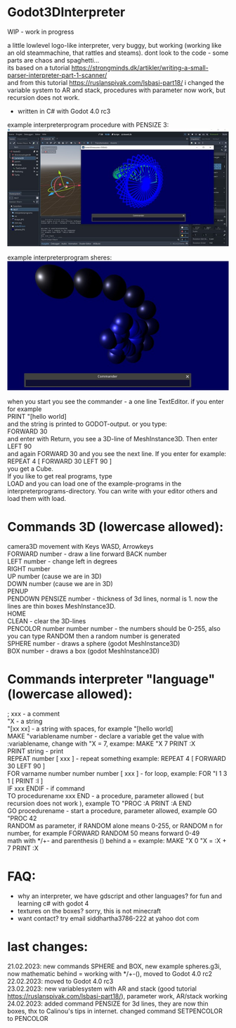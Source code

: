 # Godot3DInterpreter

WIP - work in progress

a little lowlevel logo-like interpreter, very buggy, but working (working like an old steammachine, that rattles and steams). dont look to the code - some parts are chaos and spaghetti...    
its based on a tutorial https://strongminds.dk/artikler/writing-a-small-parser-interpreter-part-1-scanner/   
and from this tutorial https://ruslanspivak.com/lsbasi-part18/ i changed the variable system to AR and stack, procedures with parameter now work, but recursion does not work.    

- written in C# with Godot 4.0 rc3   

example interpreterprogram procedure with PENSIZE 3:
![Pic1](Godot3DInterpreter/firstpic.JPG)

   
example interpreterprogram sheres:
![Pic2](Godot3DInterpreter/spheres.JPG)

    
when you start you see the commander - a one line TextEditor. if you enter for example   
PRINT "[hello world]    
and the string is printed to GODOT-output. or you type:    
FORWARD 30    
and enter with Return, you see a 3D-line of MeshInstance3D. Then enter   
LEFT 90   
and again FORWARD 30 and you see the next line. If you enter for example:   
REPEAT 4 [ FORWARD 30 LEFT 90 ]   
you get a Cube.   
If you like to get real programs, type   
LOAD and you can load one of the example-programs in the interpreterprograms-directory. You can write with your editor others and load them with load.   
     
    
   
# Commands 3D (lowercase allowed):   
camera3D movement with Keys WASD, Arrowkeys   
FORWARD number - draw a line forward
BACK number   
LEFT number - change left in degrees   
RIGHT number   
UP number (cause we are in 3D)   
DOWN number (cause we are in 3D)   
PENUP    
PENDOWN
PENSIZE number - thickness of 3d lines, normal is 1. now the lines are thin boxes MeshInstance3D.    
HOME   
CLEAN - clear the 3D-lines   
PENCOLOR number number number - the numbers should be 0-255, also you can type RANDOM then a random number is generated    
SPHERE number - draws a sphere (godot MeshInstance3D)   
BOX number - draws a box (godot MeshInstance3D)

   
# Commands interpreter "language" (lowercase allowed):   
; xxx - a comment   
"X - a string   
"[xx xx] - a string with spaces, for example "[hello world]   
MAKE "variablename number - declare a variable get the value with :variablename, change with "X = 7, exampe: MAKE "X 7    PRINT :X   
PRINT string - print   
REPEAT number [ xxx ] - repeat something example: REPEAT 4 [ FORWARD 30 LEFT 90 ]   
FOR varname number number number [ xxx ] - for loop, example: FOR "I 1 3 1 [ PRINT :I ]   
IF xxx ENDIF - if command   
TO procedurename xxx END - a procedure, parameter allowed ( but recursion does not work ), example TO "PROC :A PRINT :A END    
GO procedurename - start a procedure, parameter allowed, example GO "PROC 42     
RANDOM as parameter, if RANDOM alone means 0-255, or RANDOM n for number, for example FORWARD RANDOM 50 means forward 0-49   
math with */+- and parenthesis () behind a = example: MAKE "X 0  "X = :X + 7  PRINT :X   
      
         
         
# FAQ:   
- why an interpreter, we have gdscript and other languages? for fun and learning c# with godot 4     
- textures on the boxes?
  sorry, this is not minecraft
- want contact? try email siddhartha3786-222 at yahoo dot com    
  
    
# last changes:
  21.02.2023: new commands SPHERE and BOX, new example spheres.g3i, now mathematic behind = working with */+-(), moved to Godot 4.0 rc2    
  22.02.2023: moved to Godot 4.0 rc3    
  23.02.2023: new variablesystem with AR and stack (good tutorial https://ruslanspivak.com/lsbasi-part18/), parameter work, AR/stack working    
  24.02.2023: added command PENSIZE for 3d lines, they are now thin boxes, thx to Calinou's tips in internet. changed command SETPENCOLOR to PENCOLOR    
  
  
  
